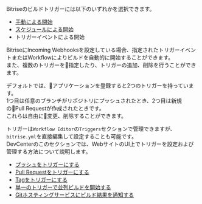 Bitriseのビルドトリガーには以下のいずれかを選択できます。

- [手動による開始](/builds/triggering-builds/starting-builds-manually/)
- [スケジュールによる開始](/builds/scheduling-builds/)
- トリガーイベントによる開始

BitriseにIncoming Webhooksを設定している場合、指定されたトリガーイベントまたはWorkflowによりビルドを自動的に開始することができます。  
また、複数のトリガーを指定したり、トリガーの追加、削除を行うことができます。

デフォルトでは、アプリケーションを登録すると2つのトリガーを持っています。  
1つ目は任意のブランチがリポジトリにプッシュされたとき、2つ目は新規のPull Requestが作成されたときです。  
これらは自由に変更、削除することができます。

トリガーは`Workflow Editor`の`Triggers`セクションで管理できますが、`bitrise.yml`を直接編集して設定することも可能です。  
DevCenterのこのセクションでは、WebサイトのUI上でトリガーを設定および管理する方法について説明します。

- [プッシュをトリガーにする](/builds/triggering-builds/trigger-code-push)
- [Pull Requestをトリガーにする](/builds/triggering-builds/trigger-pull-request)
- [Tagをトリガーにする](/builds/triggering-builds/trigger-git-tags)
- [単一のトリガーで並列ビルドを開始する](/builds/triggering-builds/trigger-multiple-workflows)
- [Gitホスティングサービスにビルド結果を通知する](/builds/triggering-builds/status-reporting)
